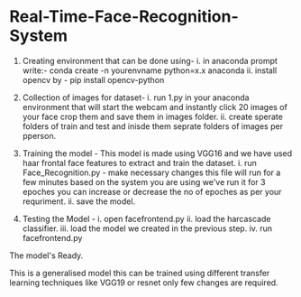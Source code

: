 # Real-Time-Face-Recognition-System
1. Creating environment that can be done using- 
    i. in anaconda prompt write:-  conda create -n yourenvname python=x.x anaconda
    ii. install opencv by -  pip install opencv-python

2. Collection of images for dataset-
    i. run 1.py in your anaconda environment that will start the webcam and instantly click 20 images of your face crop them and save them in images folder.
    ii. create sperate folders of train and test and inisde them seprate folders of images per pperson.
    
3. Training the model -
    This model is made using VGG16 and we have used haar frontal face features to extract and train the dataset.
    i. run Face_Recognition.py - make necessary changes this file will run for a few minutes based on the system you are using we've run it for 3 epoches you
    can increase or decrease the no of epoches as per your requriment.
    ii. save the model.
    
4. Testing the Model - 
    i. open facefrontend.py
    ii. load the harcascade classifier.
    iii. load the model we created in the previous step.
    iv. run facefrontend.py 
    
The model's Ready.

This is a generalised model this can be trained using different transfer learning techniques like VGG19 or resnet only few changes are required. 
